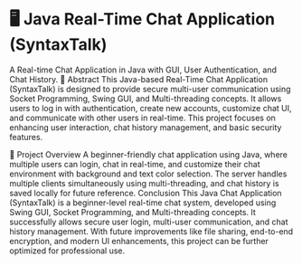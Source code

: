 # 🖥️ Java Real-Time Chat Application (SyntaxTalk)
A Real-time Chat Application in Java with GUI, User Authentication, and Chat History.
📌 Abstract
This Java-based Real-Time Chat Application (SyntaxTalk) is designed to provide secure multi-user communication using Socket Programming, Swing GUI, and Multi-threading concepts. It allows users to log in with authentication, create new accounts, customize chat UI, and communicate with other users in real-time. This project focuses on enhancing user interaction, chat history management, and basic security features.

🎯 Project Overview
A beginner-friendly chat application using Java, where multiple users can login, chat in real-time, and customize their chat environment with background and text color selection. The server handles multiple clients simultaneously using multi-threading, and chat history is saved locally for future reference.
Conclusion
This Java Chat Application (SyntaxTalk) is a beginner-level real-time chat system, developed using Swing GUI, Socket Programming, and Multi-threading concepts. It successfully allows secure user login, multi-user communication, and chat history management. With future improvements like file sharing, end-to-end encryption, and modern UI enhancements, this project can be further optimized for professional use.

